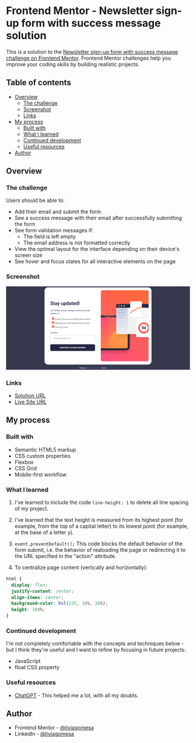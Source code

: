 # Frontend Mentor - Newsletter sign-up form with success message solution

This is a solution to the [Newsletter sign-up form with success message challenge on Frontend Mentor](https://www.frontendmentor.io/challenges/newsletter-signup-form-with-success-message-3FC1AZbNrv). Frontend Mentor challenges help you improve your coding skills by building realistic projects.

## Table of contents

- [Overview](#overview)
  - [The challenge](#the-challenge)
  - [Screenshot](#screenshot)
  - [Links](#links)
- [My process](#my-process)
  - [Built with](#built-with)
  - [What I learned](#what-i-learned)
  - [Continued development](#continued-development)
  - [Useful resources](#useful-resources)
- [Author](#author)

## Overview

### The challenge

Users should be able to:

- Add their email and submit the form
- See a success message with their email after successfully submitting the form
- See form validation messages if:
  - The field is left empty
  - The email address is not formatted correctly
- View the optimal layout for the interface depending on their device's screen size
- See hover and focus states for all interactive elements on the page

### Screenshot

![](./screenshot.png)

### Links

- [Solution URL](https://github.com/liviagomesa/sign-up-form)
- [Live Site URL](https://liviagomesa.github.io/sign-up-form/)

## My process

### Built with

- Semantic HTML5 markup
- CSS custom properties
- Flexbox
- CSS Grid
- Mobile-first workflow

### What I learned

1. I've learned to include the code `line-height: 1` to delete all line spacing of my project.

2. I've learned that the text height is measured from its highest point (for example, from the top of a capital letter) to its lowest point (for example, at the base of a letter y).

3. `event.preventDefault();` This code blocks the default behavior of the form submit, i.e. the behavior of realoading the page or redirecting it to the URL specified in the "action" attribute.

4. To centralize page content (vertically and horizontally):

```css
html {
  display: flex;
  justify-content: center;
  align-items: center;
  background-color: hsl(235, 18%, 26%);
  height: 100%;
}
```

### Continued development

I'm not completely comfortable with the concepts and techniques below - but I think they're useful and I want to refine by focusing in future projects:

- JavaScript
- float CSS property

### Useful resources

- [ChatGPT](https://chat.openai.com/) - This helped me a lot, with all my doubts.

## Author

- Frontend Mentor - [@liviagomesa](https://www.frontendmentor.io/profile/liviagomesa)
- LinkedIn - [@liviagomesa](https://www.linkedin.com/in/liviagomesa/)
